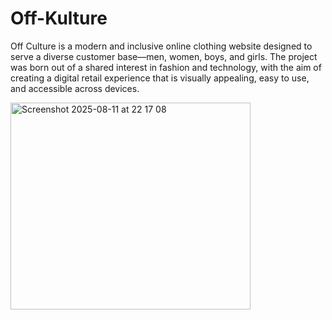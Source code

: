 # Off-Kulture
Off Culture is a modern and inclusive online clothing website designed to serve a diverse customer base—men, women, boys, and girls. 
The project was born out of a shared interest in fashion and technology, with the aim of creating a digital retail experience that is visually appealing, easy to use, and accessible across devices.

<img width="384" height="331" alt="Screenshot 2025-08-11 at 22 17 08" src="https://github.com/user-attachments/assets/ec62f952-4f64-4ac5-92e9-9d9eebbf5213" />
